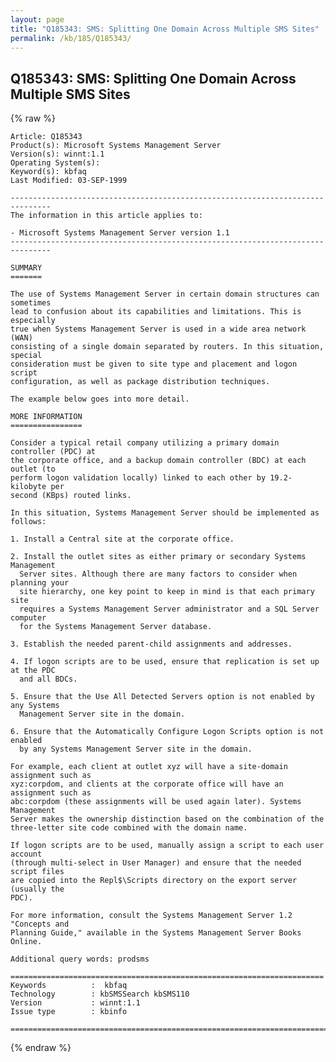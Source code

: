 ```yaml
---
layout: page
title: "Q185343: SMS: Splitting One Domain Across Multiple SMS Sites"
permalink: /kb/185/Q185343/
---
```


## Q185343: SMS: Splitting One Domain Across Multiple SMS Sites

{% raw %}

	Article: Q185343
	Product(s): Microsoft Systems Management Server
	Version(s): winnt:1.1
	Operating System(s): 
	Keyword(s): kbfaq
	Last Modified: 03-SEP-1999
	
	-------------------------------------------------------------------------------
	The information in this article applies to:
	
	- Microsoft Systems Management Server version 1.1 
	-------------------------------------------------------------------------------
	
	SUMMARY
	=======
	
	The use of Systems Management Server in certain domain structures can sometimes
	lead to confusion about its capabilities and limitations. This is especially
	true when Systems Management Server is used in a wide area network (WAN)
	consisting of a single domain separated by routers. In this situation, special
	consideration must be given to site type and placement and logon script
	configuration, as well as package distribution techniques.
	
	The example below goes into more detail.
	
	MORE INFORMATION
	================
	
	Consider a typical retail company utilizing a primary domain controller (PDC) at
	the corporate office, and a backup domain controller (BDC) at each outlet (to
	perform logon validation locally) linked to each other by 19.2- kilobyte per
	second (KBps) routed links.
	
	In this situation, Systems Management Server should be implemented as follows:
	
	1. Install a Central site at the corporate office.
	
	2. Install the outlet sites as either primary or secondary Systems Management
	  Server sites. Although there are many factors to consider when planning your
	  site hierarchy, one key point to keep in mind is that each primary site
	  requires a Systems Management Server administrator and a SQL Server computer
	  for the Systems Management Server database.
	
	3. Establish the needed parent-child assignments and addresses.
	
	4. If logon scripts are to be used, ensure that replication is set up at the PDC
	  and all BDCs.
	
	5. Ensure that the Use All Detected Servers option is not enabled by any Systems
	  Management Server site in the domain.
	
	6. Ensure that the Automatically Configure Logon Scripts option is not enabled
	  by any Systems Management Server site in the domain.
	
	For example, each client at outlet xyz will have a site-domain assignment such as
	xyz:corpdom, and clients at the corporate office will have an assignment such as
	abc:corpdom (these assignments will be used again later). Systems Management
	Server makes the ownership distinction based on the combination of the
	three-letter site code combined with the domain name.
	
	If logon scripts are to be used, manually assign a script to each user account
	(through multi-select in User Manager) and ensure that the needed script files
	are copied into the Repl$\Scripts directory on the export server (usually the
	PDC).
	
	For more information, consult the Systems Management Server 1.2 "Concepts and
	Planning Guide," available in the Systems Management Server Books Online.
	
	Additional query words: prodsms
	
	======================================================================
	Keywords          :  kbfaq
	Technology        : kbSMSSearch kbSMS110
	Version           : winnt:1.1
	Issue type        : kbinfo
	
	=============================================================================
	

{% endraw %}
